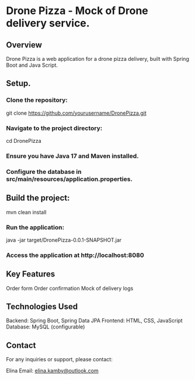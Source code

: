 # Drone Pizza - Mock of Drone delivery service.
## Overview
Drone Pizza is a web application for a drone  pizza delivery, built with Spring Boot and Java Script. 

## Setup.
### Clone the repository:

git clone https://github.com/yourusername/DronePizza.git
### Navigate to the project directory:

cd DronePizza
### Ensure you have Java 17 and Maven installed.

### Configure the database in src/main/resources/application.properties.

## Build the project:

mvn clean install
### Run the application:

java -jar target/DronePizza-0.0.1-SNAPSHOT.jar
### Access the application at http://localhost:8080

## Key Features
Order form
Order confirmation
Mock of delivery logs

## Technologies Used
Backend: Spring Boot, Spring Data JPA
Frontend:  HTML, CSS, JavaScript
Database: MySQL (configurable)

## Contact
For any inquiries or support, please contact:

Elina Email: elina.kamby@outlook.com
